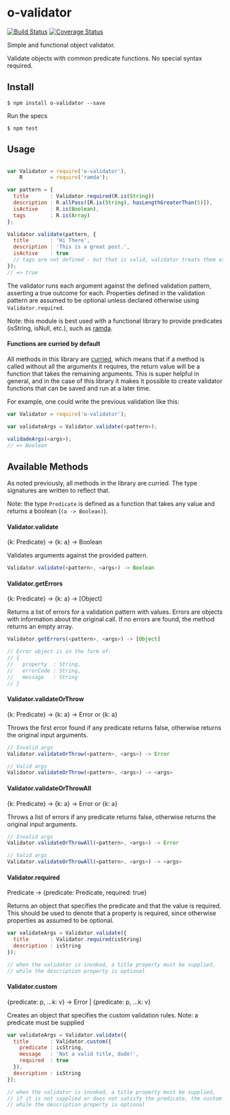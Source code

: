# o-validator

[![Build Status][travis-image]][travis-url] [![Coverage Status][coveralls-image]][coveralls-url]

Simple and functional object validator.

Validate objects with common predicate functions. No special syntax required.

## Install

```
$ npm install o-validator --save
```

Run the specs

```
$ npm test
```

## Usage

```js

var Validator = require('o-validator'),
    R         = require('ramda');

var pattern = {
  title       : Validator.required(R.is(String))
  description : R.allPass([R.is(String), hasLengthGreaterThan(5)]),
  isActive    : R.is(Boolean),
  tags        : R.is(Array)
};

Validator.validate(pattern, {
  title       : 'Hi There',
  description : 'This is a great post.',
  isActive    : true
  // tags are not defined - but that is valid, validator treats them as optional
});
// => true
```

The validator runs each argument against the defined validation pattern, asserting a true outcome for each. Properties defined in the validation pattern are assumed to be optional unless declared otherwise using `Validator.required`.

Note: this module is best used with a functional library to provide predicates (isString, isNull, etc.), such as [ramda](https://github.com/ramda/ramda).


#### Functions are curried by default

All methods in this library are [curried](http://en.wikipedia.org/wiki/Currying), which means that if a method is called without all the arguments it requires, the return value will be a function that takes the remaining arguments. This is super helpful in general, and in the case of this library it makes it possible to create validator functions that can be saved and run at a later time.

For example, one could write the previous validation like this:

```js
var Validator = require('o-validator');

var validateArgs = Validator.validate(<pattern>);

validadeArgs(<args>);
// => Boolean
```

## Available Methods

As noted previously, all methods in the library are curried. The type signatures are written to reflect that.

Note: the type `Predicate` is defined as a function that takes any value and returns a boolean (`(a -> Boolean)`).


#### Validator.validate

{k: Predicate} -> {k: a} -> Boolean

Validates arguments against the provided pattern.
```js
Validator.validate(<pattern>, <args>) -> Boolean
```


#### Validator.getErrors

{k: Predicate} -> {k: a} -> [Object]

Returns a list of errors for a validation pattern with values. Errors are objects with information about the original call. If no errors are found, the method returns an empty array.
```js
Validator.getErrors(<pattern>, <args>) -> [Object]

// Error object is in the form of:
// {
//   property  : String,
//   errorCode : String,
//   message   : String
// }
```


#### Validator.validateOrThrow

{k: Predicate} -> {k: a} -> Error or {k: a}

Throws the first error found if any predicate returns false, otherwise returns the original input arguments.
```js
// Invalid args
Validator.validateOrThrow(<pattern>, <args>) -> Error

// Valid args
Validator.validateOrThrow(<pattern>, <args>) -> <args>
```


#### Validator.validateOrThrowAll

{k: Predicate} -> {k: a} -> Error or {k: a}

Throws a list of errors if any predicate returns false, otherwise returns the original input arguments.
```js
// Invalid args
Validator.validateOrThrowAll(<pattern>, <args>) -> Error

// Valid args
Validator.validateOrThrowAll(<pattern>, <args>) -> <args>
```


#### Validator.required

Predicate -> {predicate: Predicate, required: true}

Returns an object that specifies the predicate and that the value is required. This should be used to denote that a property is required, since otherwise properties as assumed to be optional.
```js
var validateArgs = Validator.validate({
  title       : Validator.required(isString)
  description : isString
});

// when the validator is invoked, a title property must be supplied,
// while the description property is optional
```


#### Validator.custom

{predicate: p, ...k: v} -> Error | {predicate: p, ...k: v}

Creates an object that specifies the custom validation rules.
Note: a predicate must be supplied
```js
var validateArgs = Validator.validate({
  title       : Validator.custom({
    predicate : isString,
    message   : 'Not a valid title, dude!',
    required  : true
  }),
  description : isString
});

// when the validator is invoked, a title property must be supplied,
// if it is not supplied or does not satisfy the predicate, the custom error message will be throw
// while the description property is optional
```


[travis-image]: https://travis-ci.org/TGOlson/o-validator.svg?branch=master
[travis-url]: https://travis-ci.org/TGOlson/o-validator

[coveralls-image]: https://coveralls.io/repos/TGOlson/o-validator/badge.svg?branch=master
[coveralls-url]: https://coveralls.io/r/TGOlson/o-validator?branch=master
